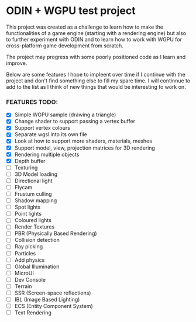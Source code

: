 # ODIN + WGPU test project

This project was created as a challenge to learn how to make the functionalities of
a game engine (starting with a rendering engine) but also to further experiment with
ODIN and to learn how to work with WGPU for cross-platform game development from
scratch.

The project may progress with some poorly positioned code as I learn and improve.

Below are some features I hope to impleent over time if I continue with the project
and don't find something else to fill my spare time. I will continnue to add to the
list as I think of new things that would be interesting to work on.

### FEATURES TODO:

- [x] Simple WGPU sample (drawing a triangle)
- [x] Change shader to support passing a vertex buffer
- [x] Support vertex colours
- [x] Separate wgsl into its own file
- [x] Look at how to support more shaders, materials, meshes
- [x] Support model, view, projection matrices for 3D rendering
- [x] Rendering multiple objects
- [x] Depth buffer
- [ ] Texturing
- [ ] 3D Model loading
- [ ] Directional light
- [ ] Flycam
- [ ] Frustum culling
- [ ] Shadow mapping
- [ ] Spot lights
- [ ] Point lights
- [ ] Coloured lights
- [ ] Render Textures
- [ ] PBR (Physically Based Rendering)
- [ ] Collision detection
- [ ] Ray picking
- [ ] Particles
- [ ] Add physics
- [ ] Global Illumination
- [ ] MicroUI
- [ ] Dev Console
- [ ] Terrain
- [ ] SSR (Screen-space reflections)
- [ ] IBL (Image Based Lighting)
- [ ] ECS (Entity Component System)
- [ ] Text Rendering